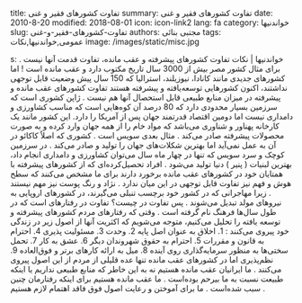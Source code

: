 title: تفاوت کشورهای فقیر و غنی
summary: تفاوت کشورهای فقیر و غنی
date: 2010-8-20
modified: 2018-08-01
icon:  icon-link2
lang: fa
category: خواندنیها
slug: تفاوت-کشورهای-فقیر-و-غنی
authors: مجتبی بنائی
tags: عمومی,خواندنیها,نکات
image: /images/static/misc.jpg

s: خواندنیها | نکات    تفاوت کشورهای پیشرفته و عقب مانده، تفاوت قدمت آنها نیست .    برای مثال کشور مصر بیش از 3000 سال تاریخ مکتوب دارد و عقب مانده است !    اما کشورهای جدیدی مانند کانادا، نیوزیلند، استرالیا که 150 سال پیش وضعیت قابل توجهی نداشتند، اکنون کشورهایی توسعه‌یافته و پیشرفته هستند    تفاوت کشورهای عقب مانده و پیشرفته در میزان منابع طبیعی قابل استحصال آنها هم نیست .    ژاپن کشوری است که سرزمین بسیار محدودی دارد که 80 درصد آن کوه‌هایی است که مناسب کشاورزی و دامداری نیست اما دومین اقتصاد قدرتمند جهان پس از آمریکا را دارد. این کشور مانند یک کارخانه پهناور و شناوری می‌باشد که مواد خام را از همه جهان وارد کرده و به صورت محصولات پیشرفته صادر می‌کند .    مثال بعدی سویس است . کشوری که اصلاً کاکائو در آن به عمل نمی‌آید اما بهترین شکلات‌های جهان را تولید و صادر می‌کند . در سرزمین کوچک و سرد سویس که تنها در چهار ماه سال می‌توان کشاورزی و دامداری انجام داد، بهترین لبنیات ( پنیر ) دنیا تولید می‌شود .    افراد تحصیل‌کرده‌ای که از کشورهای پیشرفته با همتایان خود در کشورهای عقب مانده برخورد دارند برای ما مشخص می‌کنند که سطح هوش و فهم نیز تفاوت قابل توجهی در این میان ندارد .    نژاد و رنگ پوست نیز مهم نیستند . زیرا مهاجرانی که در کشور خود برچسب تنبلی می‌گیرند، در کشورهای اروپایی به نیروهای مولد تبدیل می‌شوند .        پس تفاوت در چیست؟      تفاوت در رفتارهای است که در طول سال‌ها  فرهنگ نام گرفته است .    وقتی که رفتارهای مردم کشورهای پیشرفته و توسعه یافته را تحلیل می‌کنیم، متوجه می‌شویم که اکثریت آنها از اصول زیر در زندگی خود پیروی می‌کنند :        1. اخلاق به عنوان اصل پایه    2. وحدت    3. مسئولیت پذیری    4. احترام به قانون و مقررات    5. احترام به حقوق شهروندان دیگر    6. عشق به کار    7. تحمل سختی‌ها به منظور سرمایه‌گذاری روی آینده    8. میل به ارائه کارهای برتر و فوق‌العاده    9. نظم‌پذیری    اما در کشورهای عقب مانده تنها عده قلیلی از مردم از این اصول پیروی می‌کنند .    ما ایرانیان عقب مانده هستیم نه به این خاطر که منابع طبیعی نداریم یا اینکه طبیعت نسبت به ما بیرحم بوده‌است .    ما عقب مانده هستیم برای اینکه رفتارمان چنین سبب شده‌است .    ما برای آموختن و رعایت اصول فوق فاقد اهتمام لازم هستیم .